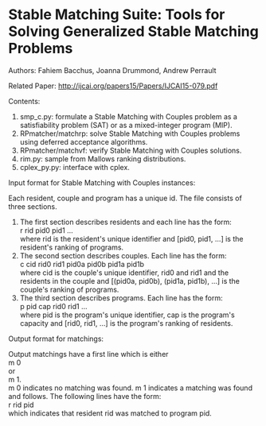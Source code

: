 Stable Matching Suite: Tools for Solving Generalized Stable Matching Problems
===========

Authors: Fahiem Bacchus, Joanna Drummond, Andrew Perrault

Related Paper: http://ijcai.org/papers15/Papers/IJCAI15-079.pdf

Contents:

1. smp_c.py: formulate a Stable Matching with Couples problem as a satisfiability problem (SAT) or as a mixed-integer program (MIP).
2. RPmatcher/matchrp: solve Stable Matching with Couples problems using deferred acceptance algorithms.
3. RPmatcher/matchvf: verify Stable Matching with Couples solutions.
4. rim.py: sample from Mallows ranking distributions.
5. cplex_py.py: interface with cplex.

Input format for Stable Matching with Couples instances:

Each resident, couple and program has a unique id. The file consists of three sections.
1. The first section describes residents and each line has the form:  
r rid pid0 pid1 ...  
where rid is the resident's unique identifier and [pid0, pid1, ...] is the resident's ranking of programs.  
2. The second section describes couples. Each line has the form:  
c cid rid0 rid1 pid0a pid0b pid1a pid1b  
where cid is the couple's unique identifier, rid0 and rid1 and the residents in the couple and [(pid0a, pid0b), (pid1a, pid1b), ...] is the couple's ranking of programs.  
3. The third section describes programs. Each line has the form:  
p pid cap rid0 rid1 ...  
where pid is the program's unique identifier, cap is the program's capacity and [rid0, rid1, ...] is the program's ranking of residents.

Output format for matchings:

Output matchings have a first line which is either  
m 0  
or  
m 1.  
m 0 indicates no matching was found. m 1 indicates a matching was found and follows. The following lines have the form:  
r rid pid  
which indicates that resident rid was matched to program pid.
